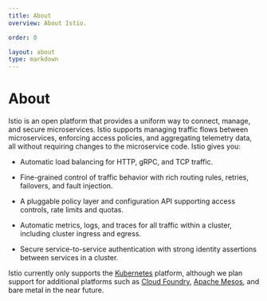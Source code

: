 ```yaml
---
title: About
overview: About Istio.

order: 0

layout: about
type: markdown
---
```


# About

Istio is an open platform that provides a uniform way to connect, manage,
and secure microservices. Istio supports managing traffic flows between
microservices, enforcing access policies, and aggregating telemetry data,
all without requiring changes to the microservice code. Istio gives you:

- Automatic load balancing for HTTP, gRPC, and TCP traffic.

- Fine-grained control of traffic behavior with rich routing rules,
retries, failovers, and fault injection.

- A pluggable policy layer and configuration API supporting access controls,
rate limits and quotas.

- Automatic metrics, logs, and traces for all traffic within a cluster,
including cluster ingress and egress.

- Secure service-to-service authentication with strong identity assertions
between services in a cluster.

Istio currently only supports the [Kubernetes](https://kubernetes.io) platform, although we plan support
for additional platforms such as [Cloud Foundry](https://www.cloudfoundry.org/), [Apache Mesos](http://mesos.apache.org/), and bare metal in the near future.
